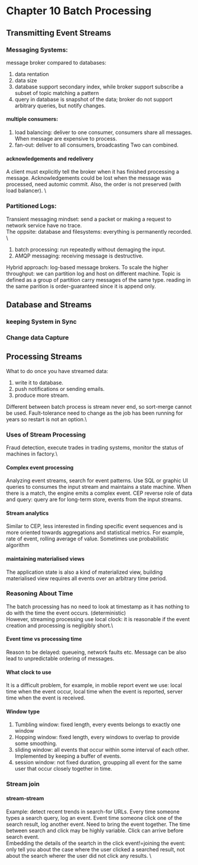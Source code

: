 # Chapter 10 Batch Processing
## Transmitting Event Streams
### Messaging Systems:
message broker compared to databases:
1. data rentation
2. data size
3. database support secondary index, while broker support subscribe a subset of topic matching a pattern
4. query in database is snapshot of the data; broker do not support arbitrary queries, but notify changes.
#### multiple consumers:
1. load balancing: deliver to one consumer, consumers share all messages. When message are expensive to process.
2. fan-out: deliver to all consumers, broadcasting
Two can combined.
#### acknowledgements and redelivery
A client must explicitly tell the broker when it has finished processing a message. Acknowledgements could be lost when the message was processed, need automic commit. Also, the order is not preserved (with load balancer). \
### Partitioned Logs:
Transient messaging mindset: send a packet or making a request to network service have no trace.\
The oppsite: database and filesystems: everything is permanently recorded. \
1. batch processing: run repeatedly without demaging the input.
2. AMQP messaging: receiving message is destructive.

Hybrid approach: log-based message brokers.
To scale the higher throughput: we can partition log and host on different machine. Topic is defined as a group of partition carry messages of the same type.
reading in the same parition is order-guaranteed since it is append only.
## Database and Streams
### keeping System in Sync
### Change data Capture
## Processing Streams
What to do once you have streamed data:
1. write it to database.
2. push notifications or sending emails.
3. produce more stream.

Different between batch process is stream never end, so sort-merge cannot be used. 
Fault-tolerance need to change as the job has been running for years so restart is not an option.\
### Uses of Stream Processing
Fraud detection, execute trades in trading systems, monitor the status of machines in factory.\
#### Complex event processing 
Analyzing event streams, search for event patterns. Use SQL or graphic UI queries to consumes the input stream and maintains a state machine. When there is a match, the engine emits a complex event. CEP reverse role of data and query: query are for long-term store, events from the input streams.
#### Stream analytics
Similar to CEP, less interested in finding specific event sequences and is more oriented towards aggregations and statistical metrics.
For example, rate of event, rolling average of value. Sometimes use probabilistic algorithm
#### maintaining materialised views
The application state is also a kind of materialized view, building materialised view requires all events over an arbitrary time period.
### Reasoning About Time
The batch processing has no need to look at timestamp as it has nothing to do with the time the event occurs. (deterministic) \
However, streaming processing use local clock: it is reasonable if the event creation and processing is negligibly short.\
#### Event time vs processing time
Reason to be delayed: queueing, network faults etc. Message can be also lead to unpredictable ordering of messages. 
#### What clock to use
It is a difficult problem, for example, in moblie report event we use: local time when the event occur, local time when the event is reported, server time when the event is received. 
#### Window type
1. Tumbling window: fixed length, every events belongs to exactly one window
2. Hopping window: fixed length, every windows to overlap to provide some smoothing.
3. sliding window: all events that occur within some interval of each other. Implemented by keeping a buffer of events.
4. session window: not fixed duration, groupping all event for the same user that occur closely together in time.
### Stream join
#### stream-stream
Example: detect recent trends in search-for URLs. Every time someone types a search query, log an event. Event time someone click one of the search result, log another event. Need to bring the event together. The time between search and click may be highly variable.  Click can arrive before search event. \
Embedding the details of the seartch in the click event!=joining the event: only tell you about the case where the user clicked a searched result, not about the search wherer the user did not click any results. \  
 

